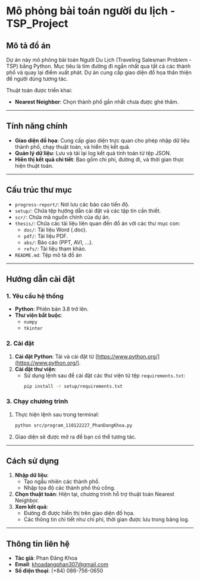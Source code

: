 # Mô phỏng bài toán người du lịch - TSP_Project

## Mô tả đồ án
Dự án này mô phỏng bài toán Người Du Lịch (Traveling Salesman Problem - TSP) bằng Python. Mục tiêu là tìm đường đi ngắn nhất qua tất cả các thành phố và quay lại điểm xuất phát. Dự án cung cấp giao diện đồ họa thân thiện để người dùng tương tác.

Thuật toán được triển khai:
- **Nearest Neighbor**: Chọn thành phố gần nhất chưa được ghé thăm.

---

## Tính năng chính
- **Giao diện đồ họa**: Cung cấp giao diện trực quan cho phép nhập dữ liệu thành phố, chạy thuật toán, và hiển thị kết quả.
- **Quản lý dữ liệu**: Lưu và tải lại log kết quả tính toán từ tệp JSON.
- **Hiển thị kết quả chi tiết**: Bao gồm chi phí, đường đi, và thời gian thực hiện thuật toán.

---

## Cấu trúc thư mục
- `progress-report/`: Nơi lưu các báo cáo tiến độ.
- `setup/`: Chứa tệp hướng dẫn cài đặt và các tập tin cần thiết.
- `scr/`: Chứa mã nguồn chính của dự án.
- `thesis/`: Chứa các tài liệu liên quan đến đồ án với các thư mục con:
  - `doc/`: Tài liệu Word (.doc).
  - `pdf/`: Tài liệu PDF.
  - `abs/`: Báo cáo (PPT, AVI, ...).
  - `refs/`: Tài liệu tham khảo.
- `README.md`: Tệp mô tả đồ án
---

## Hướng dẫn cài đặt

### 1. Yêu cầu hệ thống
- **Python**: Phiên bản 3.8 trở lên.
- **Thư viện bắt buộc**:
  - `numpy`
  - `tkinter`

### 2. Cài đặt
1. **Cài đặt Python**: Tải và cài đặt từ [https://www.python.org/](https://www.python.org/).
2. **Cài đặt thư viện**:
   - Sử dụng lệnh sau để cài đặt các thư viện từ tệp `requirements.txt`:
     ```bash
     pip install -r setup/requirements.txt
     ```

### 3. Chạy chương trình
1. Thực hiện lệnh sau trong terminal:
   ```bash
   python src/program_110122227_PhanDangKhoa.py
   ```
2. Giao diện sẽ được mở ra để bạn có thể tương tác.

---

## Cách sử dụng
1. **Nhập dữ liệu**:
   - Tạo ngẫu nhiên các thành phố.
   - Nhập tọa độ các thành phố thủ công.
2. **Chọn thuật toán**: Hiện tại, chương trình hỗ trợ thuật toán Nearest Neighbor.
3. **Xem kết quả**:
   - Đường đi được hiển thị trên giao diện đồ họa.
   - Các thông tin chi tiết như chi phí, thời gian được lưu trong bảng log.

---

## Thông tin liên hệ
- **Tác giả**: Phan Đăng Khoa
- **Email**: [khoadangphan307@gmail.com](mailto:khoadangphan307@gmail.com)
- **Số điện thoại**: (+84) 086-756-0650
